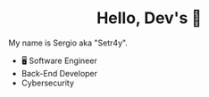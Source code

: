 <div id="header" align="center">
    <h1>Hello, Dev's 👋</h1>
</div>

<div>
    <p>My name is Sergio aka "Setr4y".</p>
</div>

<ul>
  <li>🖥 Software Engineer</li>
  <li>Back-End Developer</li>
  <li>Cybersecurity</li>
</ul>

<!-- ### Hi there 👋 -->

<!--
**setr4y/setr4y** is a ✨ _special_ ✨ repository because its `README.md` (this file) appears on your GitHub profile.

Here are some ideas to get you started:

- 🔭 I’m currently working on ...
- 🌱 I’m currently learning ...
- 👯 I’m looking to collaborate on ...
- 🤔 I’m looking for help with ...
- 💬 Ask me about ...
- 📫 How to reach me: ...
- 😄 Pronouns: ...
- ⚡ Fun fact: ...
-->
